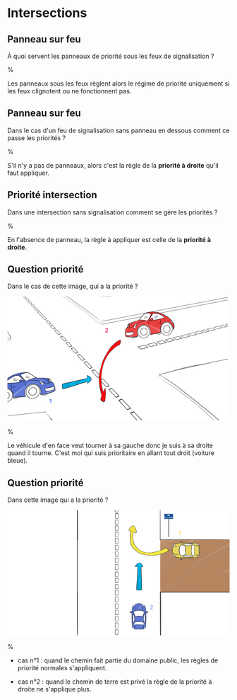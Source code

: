 # Intersections

## Panneau sur feu

À quoi servent les panneaux de priorité sous les feux de signalisation ?

%

Les panneaux sous les feux règlent alors le régime de priorité uniquement si les 
feux clignotent ou ne fonctionnent pas.

## Panneau sur feu

Dans le cas d'un feu de signalisation sans panneau en dessous comment ce passe
les priorités ?

%

S'il n'y a pas de panneaux, alors c'est la règle de la __priorité à droite__ 
qu'il faut appliquer.

## Priorité intersection

Dans une intersection sans signalisation comment se gère les priorités ?

%

En l'absence de panneau, la règle à appliquer est celle de la 
__priorité à droite__.

## Question priorité

Dans le cas de cette image, qui a la priorité ? 

![Image](1.jpg)

%

Le véhicule d'en face veut tourner à sa gauche donc je suis à sa droite quand il 
tourne. C'est moi qui suis prioritaire en allant tout droit (voiture bleue).

## Question priorité

Dans cette image qui a la priorité ?

![Image](2.jpg)

%

- cas n°1 : quand le chemin fait partie du domaine public, les règles de 
priorité normales s'appliquent.

- cas n°2 : quand le chemin de terre est privé la règle de la priorité à droite ne s'applique plus.